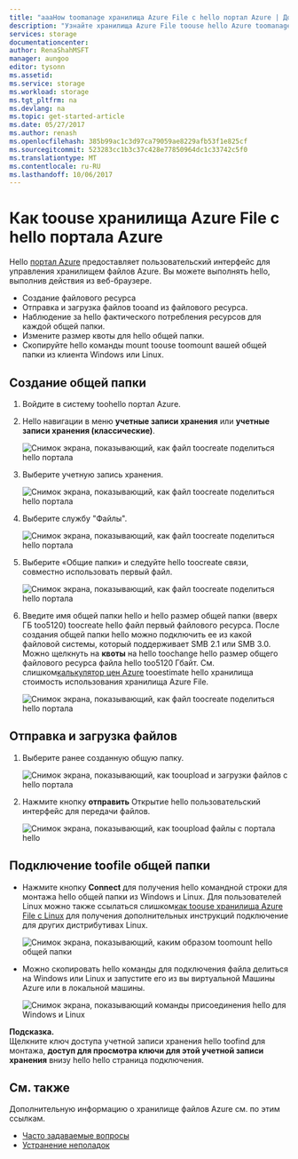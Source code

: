 ```yaml
---
title: "aaaHow toomanage хранилища Azure File с hello портал Azure | Документы Microsoft"
description: "Узнайте хранилища Azure File toouse hello Azure toomanage портала."
services: storage
documentationcenter: 
author: RenaShahMSFT
manager: aungoo
editor: tysonn
ms.assetid: 
ms.service: storage
ms.workload: storage
ms.tgt_pltfrm: na
ms.devlang: na
ms.topic: get-started-article
ms.date: 05/27/2017
ms.author: renash
ms.openlocfilehash: 385b99ac1c3d97ca79059ae8229afb53f1e825cf
ms.sourcegitcommit: 523283cc1b3c37c428e77850964dc1c33742c5f0
ms.translationtype: MT
ms.contentlocale: ru-RU
ms.lasthandoff: 10/06/2017
---
```

# <a name="how-toouse-azure-file-storage-from-hello-azure-portal"></a>Как toouse хранилища Azure File с hello портала Azure
Hello [портал Azure](https://portal.azure.com) предоставляет пользовательский интерфейс для управления хранилищем файлов Azure. Вы можете выполнять hello, выполнив действия из веб-браузере.

* Создание файлового ресурса
* Отправка и загрузка файлов tooand из файлового ресурса.
* Наблюдение за hello фактического потребления ресурсов для каждой общей папки.
* Измените размер квоты для hello общей папки.
* Скопируйте hello команды mount toouse toomount вашей общей папки из клиента Windows или Linux.

## <a name="create-file-share"></a>Создание общей папки
1. Войдите в систему toohello портал Azure.
2. Hello навигации в меню **учетные записи хранения** или **учетные записи хранения (классические)**.
    
    ![Снимок экрана, показывающий, как файл toocreate поделиться hello портала](media/storage-file-how-to-use-files-portal/use-files-portal-create-file-share1.png)

3. Выберите учетную запись хранения.

    ![Снимок экрана, показывающий, как файл toocreate поделиться hello портала](media/storage-file-how-to-use-files-portal/use-files-portal-create-file-share2.png)

4. Выберите службу "Файлы".

    ![Снимок экрана, показывающий, как файл toocreate поделиться hello портала](media/storage-file-how-to-use-files-portal/use-files-portal-create-file-share3.png)

5. Выберите «Общие папки» и следуйте hello toocreate связи, совместно использовать первый файл.

    ![Снимок экрана, показывающий, как файл toocreate поделиться hello портала](media/storage-file-how-to-use-files-portal/use-files-portal-create-file-share4.png)

6. Введите имя общей папки hello и hello размер общей папки (вверх ГБ too5120) toocreate hello файл первый файлового ресурса. После создания общей папки hello можно подключить ее из какой файловой системы, который поддерживает SMB 2.1 или SMB 3.0. Можно щелкнуть на **квоты** на hello toochange hello размер общего файлового ресурса файла hello too5120 Гбайт. См. слишком[калькулятор цен Azure](https://azure.microsoft.com/pricing/calculator/) tooestimate hello хранилища стоимость использования хранилища Azure File.

    ![Снимок экрана, показывающий, как файл toocreate поделиться hello портала](media/storage-file-how-to-use-files-portal/use-files-portal-create-file-share5.png)

## <a name="upload-and-download-files"></a>Отправка и загрузка файлов
1. Выберите ранее созданную общую папку.

    ![Снимок экрана, показывающий, как tooupload и загрузки файлов с hello портала](media/storage-file-how-to-use-files-portal/use-files-portal-upload-file1.png)

2. Нажмите кнопку **отправить** Открытие hello пользовательский интерфейс для передачи файлов.

    ![Снимок экрана, показывающий, как tooupload файлы с портала hello](media/storage-file-how-to-use-files-portal/use-files-portal-upload-file2.png)

## <a name="connect-toofile-share"></a>Подключение toofile общей папки
-  Нажмите кнопку **Connect** для получения hello командной строки для монтажа hello общей папки из Windows и Linux. Для пользователей Linux можно также ссылаться слишком[как toouse хранилища Azure File с Linux](storage-how-to-use-files-linux.md) для получения дополнительных инструкций подключение для других дистрибутивах Linux.

    ![Снимок экрана, показывающий, каким образом toomount hello общей папки](media/storage-file-how-to-use-files-portal/use-files-portal-connect.png)
-  Можно скопировать hello команды для подключения файла делиться на Windows или Linux и запустите его из вы виртуальной Машины Azure или в локальной машины.

    ![Снимок экрана, показывающий команды присоединения hello для Windows и Linux](media/storage-file-how-to-use-files-portal/use-files-portal-show-mount-commands.png)

**Подсказка.**  
Щелкните ключ доступа учетной записи хранения hello toofind для монтажа, **доступ для просмотра ключи для этой учетной записи хранения** внизу hello hello страница подключения.

## <a name="see-also"></a>См. также
Дополнительную информацию о хранилище файлов Azure см. по этим ссылкам.

* [Часто задаваемые вопросы](storage-files-faq.md)
* [Устранение неполадок](storage-troubleshoot-file-connection-problems.md)